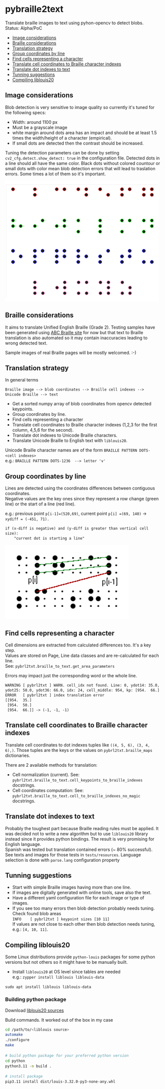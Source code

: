# pybraille2text
Translate braille images to text using pyhon-opencv to detect blobs.  
Status: Alpha/PoC

<!-- TOC start (generated with https://github.com/derlin/bitdowntoc) -->

- [Image considerations](#image-considerations)
- [Braille considerations](#braille-considerations)
- [Translation strategy](#translation-strategy)
- [Group coordinates by line](#group-coordinates-by-line)
- [Find cells representing a character](#find-cells-representing-a-character)
- [Translate cell coordinates to Braille character indexes](#translate-cell-coordinates-to-braille-character-indexes)
- [Translate dot indexes to text](#translate-dot-indexes-to-text)
- [Tunning suggestions](#tunning-suggestions)
- [Compiling liblouis20](#compiling-liblouis20)

<!-- TOC end -->

## Image considerations
Blob detection is very sensitive to image quality so currently it's tuned for the following specs:

- Width: around 1100 px
- Must be a grayscale image
- white margin around dots area has an impact and should be at least 1.5 times the width/height of a character (empirical).
- If small dots are detected then the contrast should be increased.

Tuning the detection parameters can be done by setting `cv2_cfg.detect.show_detect: true` in the configuration file.
Detected dots in a line should all have the same color. Black dots without colored countour or small dots with color mean blob 
detection errors that will lead to traslation errors. Some times a lot of them so it's important.

![X difference between points](/src/resources/line-detection.png)

## Braille considerations
It aims to translate Unified English Braille (Grade 2). Testing samples have been generated using [ABC Braille site](https://abcbraille.com/text) 
for now but that text to Braille translation is also automated so it may contain inaccuracies leading to wrong detected text.
  
Sample images of real Braille pages will be mostly welcomed. :-)

## Translation strategy
In general terms

```None
Braille image --> blob coordinates --> Braille cell indexes --> Unicode Braille --> text
```

- Get a sorted numpy array of blob coordinates from opencv detected keypoints.
- Group coordinates by line.
- Find cells representing a character
- Translate cell coordinates to Braille character indexes (1,2,3 for the first column, 4,5,6 for the second).
- Translate dot indexes to Unicode Braille characters.
- Translate Unicode Braille to English text with `liblouis20`.

Unicode Braille character names are of the form `BRAILLE PATTERN DOTS-<cell indexes>`  
e.g.: `BRAILLE PATTERN DOTS-1236  --> letter 'v'`

## Group coordinates by line
Lines are detected using the coordinates differences between contiguous coordinates.  
Negative values are the key ones since they represent a row change (green line) or the start of a line (red line).

e.g.: previous point `p[i-1]=(520,69)`, current point `p[i] =(69, 140)` -> `xydiff = (-451, 71).`

```
if (x-diff is negative) and (y-diff is greater than vertical cell size):
    "current dot is starting a line"
```
    
![X difference between points](/src/resources/kp-differences.png)

## Find cells representing a character
Cell dimensions are extracted from calculated differences too. It's a key step.  
Values are stored on Page, Line data classes and are re-calculated for each line.  
See: `pybrl2txt.braille_to_text.get_area_parameters`

Errors may impact just the corresponding word or the whole line.

```None
WARNING [ pybrl2txt ] WARN. cell_idx not found. Line: 0, ydot14: 35.0, ydot25: 50.0, ydot36: 66.0, idx: 24, cell_middle: 954, kp: [954.  66.]
ERROR   [ pybrl2txt ] index translation error
[[954.  35.]
 [954.  50.]
 [954.  66.]] -> (-1, -1, -1)
 ```

## Translate cell coordinates to Braille character indexes
Translate cell coordinates to dot indexes tuples like `((4, 5, 6), (3, 4, 6),)`.
Those tuples are the keys or the values on `pybrl2txt.braille_maps` dictionaries.

There are 2 available methods for translation:
- Cell normalization (current). See: `pybrl2txt.braille_to_text.cell_keypoints_to_braille_indexes` docstrings.
- Cell coordinates computation: See: `pybrl2txt.braille_to_text.cell_to_braille_indexes_no_magic` docstrings.

## Translate dot indexes to text
Probably the toughest part because Braille reading rules must be applied.
It was decided not to write a new algorithm but to use `liblouis20` library instead
since it provides python bindings.
The result is very promising for English language.  
Spanish was tested but translation contained errors (~ 80% successful).
See texts and images for those tests in `tests/resources`.
Language selection is done with `parse.lang` configuration property

## Tunning suggestions

- Start with simple Braille images having more than one line.
- If images are digitally generated with online tools, save also the text.
- Have a different yaml configuration file for each image or type of images.
- If you see too many errors then blob detection probably needs tuning. Check found blob areas  
`INFO    [ pybrl2txt ] keypoint sizes [10 11]`  
If values are not close to each other then blob detection needs tuning, e.g.: `[4, 10, 11]`.

## Compiling liblouis20
Some Linux distributions provide `python-louis` packages for some python versions but not others so it might have to be manually built.

- Install `liblouis20` at OS level since tables are needed  
e.g.:
`zypper install liblouis liblouis-data`

`sudo apt install liblouis liblouis-data`

### Building python package
Download [liblouis20 sources](https://liblouis.io/downloads/)

Build commands. It worked out of the box in my case

```bash
cd /path/to/<liblouis source>
automake
./configure
make

# build python package for your preferred python version
cd python
python3.11 -m build .

# install package
pip3.11 install dist/louis-3.32.0-py3-none-any.whl
```

